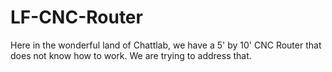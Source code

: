 # LF-CNC-Router
Here in the wonderful land of Chattlab, we have a 5' by 10' CNC Router that does not know how to work.
We are trying to address that.
